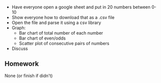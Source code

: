 - Have everyone open a google sheet and put in 20 numbers between 0-10
- Show everyone how to download that as a .csv file
- Open the file and parse it using a csv library
- Graph:
    - Bar chart of total number of each number
    - Bar chart of even/odds
    - Scatter plot of consecutive pairs of numbers
- Discuss

## Homework

None (or finish if didn't)


